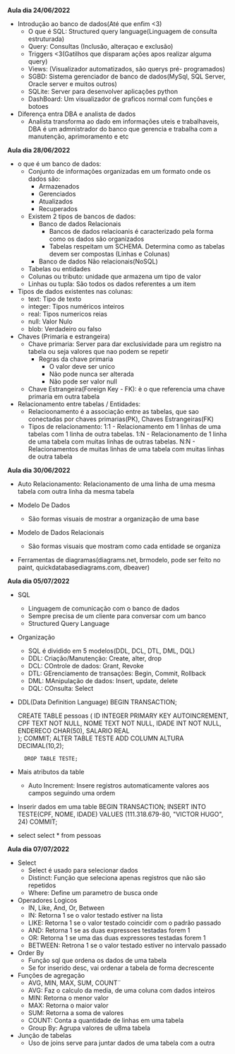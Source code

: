 **Aula dia 24/06/2022**
- Introdução ao banco de dados(Até que enfim <3)
    - O que é SQL: Structured query language(Linguagem de consulta estruturada)
    - Query: Consultas (Inclusão, alteraçao e exclusão) 
    - Triggers <3(Gatilhos que disparam ações apos realizar alguma query)
    - Views: (Visualizador automatizados, são querys pré- programados)
    - SGBD: Sistema gerenciador de banco de dados(MySql, SQL Server, Oracle server e muitos outros)
    - SQLite: Server para desenvolver aplicações python
    - DashBoard: Um visualizador de graficos normal com funções e botoes
- Diferença entra DBA e analista de dados
    - Analista transforma ao dado em informações uteis e trabalhaveis, DBA é um admnistrador do banco que gerencia e trabalha com a manutenção, 
    aprimoramento e etc

**Aula dia 28/06/2022**
- o que é um banco de dados:
    - Conjunto de informações organizadas em um formato onde os dados são:
        - Armazenados
        - Gerenciados
        - Atualizados
        - Recuperados
    - Existem 2 tipos de bancos de dados:
        - Banco de dados Relacionais
            - Bancos de dados relacioanis é caracterizado pela forma como os dados são organizados
            - Tabelas respeitam um SCHEMA. Determina como as tabelas devem ser compostas
            (Linhas e Colunas)
        - Banco de dados Não relacionais(NoSQL)
    - Tabelas ou entidades
    - Colunas ou tributo: unidade que armazena um tipo de valor
    - Linhas ou tupla: São todos os dados referentes a um item
- Tipos de dados existentes nas colunas:
    - text: Tipo de texto
    - integer: Tipos numéricos inteiros
    - real: Tipos numericos reias
    - null: Valor Nulo
    - blob: Verdadeiro ou falso
- Chaves (Primaria e estrangeira)
    - Chave primaria: Server para dar exclusividade para um registro na tabela ou seja valores que nao podem se repetir
        - Regras da chave primaria
            - O valor deve ser unico
            - Não pode nunca ser alterada
            - Não pode ser valor null
    - Chave Estrangeira(Foreign Key - FK): è o que referencia uma chave primaria em outra tabela
- Relacionamento entre tabelas / Entidades:
    - Relacioonamento é a associação entre as tabelas, que sao conectadas por chaves primarias(PK), Chaves Estrangeiras(FK)
    - Tipos de relacionamento:
        1:1 - Relacionamento em 1 linhas de uma tabelas com 1 linha de outra tabelas.
        1:N - Relacionamento de 1 linha de uma tabela com muitas linhas de outras tabelas.
        N:N - Relacionamentos de muitas linhas de uma tabela com muitas linhas de outra tabela

**Aula dia 30/06/2022**
- Auto Relacionamento: Relacionamento de uma linha de uma mesma tabela com outra linha da mesma tabela

- Modelo De Dados
    - São formas visuais de mostrar a organização de uma base
- Modelo de Dados Relacionais
    - São formas visuais que mostram como cada entidade se organiza

- Ferramentas de diagramas(diagrams.net, brmodelo, pode ser feito no paint, quickdatabasediagrams.com, dbeaver)

**Aula dia 05/07/2022**
- SQL
    - Linguagem de comunicação com o banco de dados
    - Sempre precisa de um cliente para conversar com um banco
    - Structured Query Language
- Organização
    - SQL é dividido em 5 modelos(DDL, DCL, DTL, DML, DQL)
    - DDL: Criação/Manutenção: Create, alter, drop
    - DCL: COntrole de dados: Grant, Revoke
    - DTL: GErenciamento de transações: Begin, Commit, Rollback
    - DML: MAnipulação de dados: Insert, update, delete
    - DQL: COnsulta: Select
- DDL(Data Definition Language)
  BEGIN TRANSACTION;

    CREATE TABLE pessoas (
        ID INTEGER PRIMARY KEY AUTOINCREMENT,
        CPF      TEXT        NOT NULL,
        NOME     TEXT        NOT NULL,
        IDADE    INT         NOT NULL,
        ENDERECO    CHAR(50),
        SALARIO     REAL   
    );
    COMMIT;
        ALTER TABLE TESTE 
        ADD COLUMN ALTURA DECIMAL(10,2); 

        DROP TABLE TESTE;

- Mais atributos da table
    - Auto Increment: Insere registros automaticamente valores aos campos seguindo uma ordem

- Inserir dados em uma table
    BEGIN TRANSACTION;
        INSERT INTO TESTE(CPF, NOME, IDADE)
        VALUES (111.318.679-80, "VICTOR HUGO", 24)
    COMMIT;
- select
    select * from pessoas    

**Aula dia 07/07/2022**
- Select
    - Select é usado para selecionar dados
    - Distinct: Função que seleciona apenas registros que não são repetidos
    - Where: Define um parametro de busca onde
-  Operadores Logicos
    - IN, Like, And, Or, Between
    - IN: Retorna 1 se o valor testado estiver na lista
    - LIKE: Retorna 1 se o valor testado coincidir com o padrão passado
    - AND: Retorna 1 se as duas expressoes testadas forem 1
    - OR: Retorna 1 se uma das duas expressores testadas forem 1
    - BETWEEN: Retrona 1 se o valor testado estiver no intervalo passado
- Order By
    - Função sql que ordena os dados de uma tabela
    - Se for inserido desc, vai ordenar a tabela de forma decrescente
- Funções de agregação
    - AVG, MIN, MAX, SUM, COUNT¨
    - AVG: Faz o calculo da media, de uma coluna com dados inteiros
    - MIN: Retorna o menor valor
    - MAX: Retorna o maior valor
    - SUM: Retorna a soma de valores
    - COUNT: Conta a quantidade de linhas em uma tabela
    - Group By: Agrupa valores de u8ma tabela
- Junção de tabelas
    - Uso de joins serve para juntar dados de uma tabela com a outra




